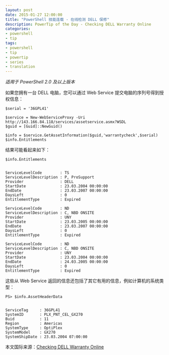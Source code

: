 ```yaml
---
layout: post
date: 2015-01-27 12:00:00
title: "PowerShell 技能连载 - 在线检测 DELL 保修"
description: PowerTip of the Day - Checking DELL Warranty Online
categories:
- powershell
- tip
tags:
- powershell
- tip
- powertip
- series
- translation
---
```

_适用于 PowerShell 2.0 及以上版本_

如果您拥有一台 DELL 电脑，您可以通过 Web Service 提交电脑的序列号得到授权信息：

    $serial = '36GPL41'
    
    $service = New-WebServiceProxy -Uri http://143.166.84.118/services/assetservice.asmx?WSDL
    $guid = [Guid]::NewGuid()
    
    $info = $service.GetAssetInformation($guid,'warrantycheck',$serial)
    $info.Entitlements 

结果可能看起来如下：

    $info.Entitlements
    
    
    ServiceLevelCode        : TS
    ServiceLevelDescription : P, ProSupport
    Provider                : DELL
    StartDate               : 23.03.2004 00:00:00
    EndDate                 : 23.03.2007 00:00:00
    DaysLeft                : 0
    EntitlementType         : Expired
    
    ServiceLevelCode        : ND
    ServiceLevelDescription : C, NBD ONSITE
    Provider                : UNY
    StartDate               : 23.03.2005 00:00:00
    EndDate                 : 23.03.2007 00:00:00
    DaysLeft                : 0
    EntitlementType         : Expired
    
    ServiceLevelCode        : ND
    ServiceLevelDescription : C, NBD ONSITE
    Provider                : UNY
    StartDate               : 23.03.2004 00:00:00
    EndDate                 : 24.03.2005 00:00:00
    DaysLeft                : 0
    EntitlementType         : Expired 

这些从 Web Service 返回的信息还包括了其它有用的信息，例如计算机的系统类型：

    PS> $info.AssetHeaderData
    
    
    ServiceTag     : 36GPL41
    SystemID       : PLX_PNT_CEL_GX270
    Buid           : 11
    Region         : Americas
    SystemType     : OptiPlex
    SystemModel    : GX270
    SystemShipDate : 23.03.2004 07:00:00

<!--more-->
本文国际来源：[Checking DELL Warranty Online](http://community.idera.com/powershell/powertips/b/tips/posts/checking-dell-warranty-online)

